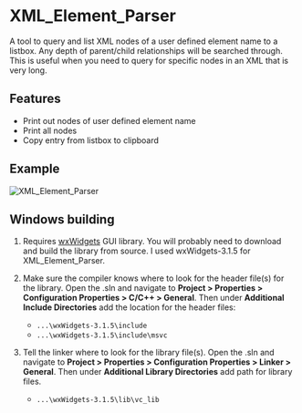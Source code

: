 # XML_Element_Parser

A tool to query and list XML nodes of a user defined element name to a listbox. Any depth of parent/child relationships will be searched through. This is useful when you need to query for specific nodes in an XML that is very long. 

## Features
* Print out nodes of user defined element name
* Print all nodes 
* Copy entry from listbox to clipboard

## Example
![XML_Element_Parser](https://user-images.githubusercontent.com/7757495/149802020-5a5eee40-cbf3-4dbe-b548-db34d3db30a6.png)

## Windows building
1. Requires [wxWidgets](https://www.wxwidgets.org/downloads/) GUI library. You will probably need to download and build the library from source. I used wxWidgets-3.1.5 for XML_Element_Parser.

2. Make sure the compiler knows where to look for the header file(s) for the library. Open the .sln and navigate to **Project > Properties > Configuration Properties > C/C++ > General**. Then under **Additional Include Directories** add the location for the header files:
    -  `...\wxWidgets-3.1.5\include`
    -  `...\wxWidgets-3.1.5\include\msvc`

3. Tell the linker where to look for the library file(s). Open the .sln and navigate to **Project > Properties > Configuration Properties > Linker > General**. Then under **Additional Library Directories** add path for library files. 
    - `...\wxWidgets-3.1.5\lib\vc_lib`
